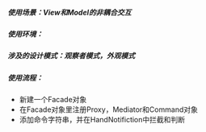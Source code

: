 ##### 使用场景：View和Model的非耦合交互
##### 使用环境：
##### 涉及的设计模式：观察者模式，外观模式
##### 使用流程：
* 新建一个Facade对象
* 在Facade对象里注册Proxy，Mediator和Command对象
* 添加命令字符串，并在HandNotifiction中拦截和判断

